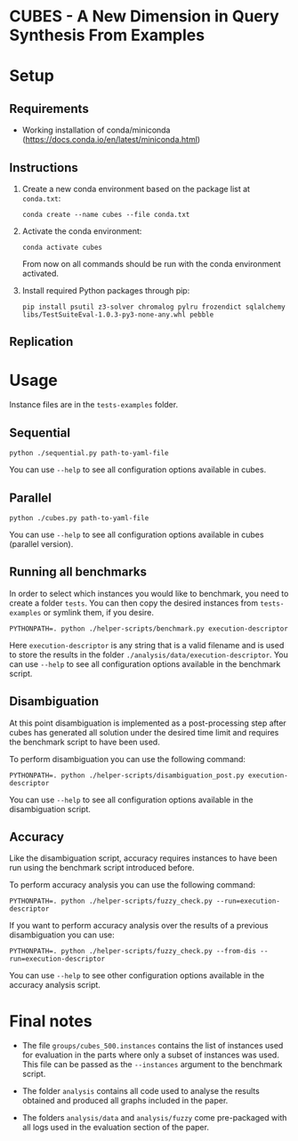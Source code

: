 # CUBES - A New Dimension in Query Synthesis From Examples

# Setup

## Requirements

- Working installation of conda/miniconda (https://docs.conda.io/en/latest/miniconda.html)

## Instructions

1. Create a new conda environment based on the package list at `conda.txt`:

    ```conda create --name cubes --file conda.txt```

2. Activate the conda environment:

    ```conda activate cubes```

    From now on all commands should be run with the conda environment activated.

3. Install required Python packages through pip:

    ```pip install psutil z3-solver chromalog pylru frozendict sqlalchemy libs/TestSuiteEval-1.0.3-py3-none-any.whl pebble```

## Replication


# Usage

Instance files are in the `tests-examples` folder.

## Sequential

```python ./sequential.py path-to-yaml-file```

You can use `--help` to see all configuration options available in cubes.

## Parallel

```python ./cubes.py path-to-yaml-file```

You can use `--help` to see all configuration options available in cubes (parallel version).

## Running all benchmarks

In order to select which instances you would like to benchmark, you need to create a folder `tests`. You can then copy the desired instances from `tests-examples` or symlink them, if you desire.

```PYTHONPATH=. python ./helper-scripts/benchmark.py execution-descriptor```

Here `execution-descriptor` is any string that is a valid filename and is used to store the results in the folder `./analysis/data/execution-descriptor`.
You can use `--help` to see all configuration options available in the benchmark script.

## Disambiguation

At this point disambiguation is implemented as a post-processing step after cubes has generated all solution under the desired time limit and requires the benchmark script to have been used.

To perform disambiguation you can use the following command:

```PYTHONPATH=. python ./helper-scripts/disambiguation_post.py execution-descriptor```

You can use `--help` to see all configuration options available in the disambiguation script.

## Accuracy

Like the disambiguation script, accuracy requires instances to have been run using the benchmark script introduced before.

To perform accuracy analysis you can use the following command:

```PYTHONPATH=. python ./helper-scripts/fuzzy_check.py --run=execution-descriptor```

If you want to perform accuracy analysis over the results of a previous disambiguation you can use:

```PYTHONPATH=. python ./helper-scripts/fuzzy_check.py --from-dis --run=execution-descriptor```

You can use `--help` to see other configuration options available in the accuracy analysis script.

# Final notes

- The file `groups/cubes_500.instances` contains the list of instances used for evaluation in the parts where only a subset of instances was used. This file can be passed as the `--instances` argument to the benchmark script.

- The folder `analysis` contains all code used to analyse the results obtained and produced all graphs included in the paper.

- The folders `analysis/data` and `analysis/fuzzy` come pre-packaged with all logs used in the evaluation section of the paper.
